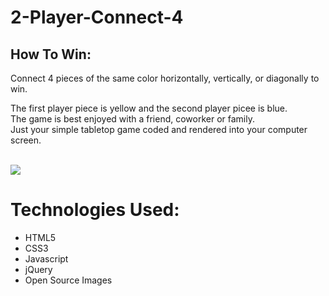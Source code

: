 # 2-Player-Connect-4
<h2>How To Win:</h2>
<p>Connect 4 pieces of the same color horizontally, vertically, or diagonally to win.</p>
The first player piece is yellow and the second player picee is blue. <br>
The game is best enjoyed with a friend, coworker or family. <br>
Just your simple tabletop game coded and rendered into your computer screen. <br>
<p></p><br>
<img src="https://i.imgur.com/4Hh98Sk.png">



<h1>Technologies Used:</h1>
<ul>
    <li>HTML5</li>
    <li>CSS3</li>
    <li>Javascript</li>
    <li>jQuery</li>
    <li>Open Source Images</li>
</ul>